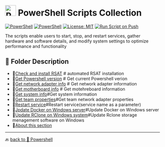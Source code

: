 # <img src="../../Assets/Powershell.svg" width="35" alt="PowerShell"> PowerShell Scripts Collection  

[![PowerShell](https://custom-icon-badges.demolab.com/badge/.-Microsoft-blue.svg?style=flat&logo=powershell-core-eyecatch32&logoColor=white)](https://learn.microsoft.com/en-us/powershell/scripting/install/installing-powershell-on-windows?view=powershell-7.5)
[![PowerShell](https://img.shields.io/badge/PowerShell-5.1%2B-blue?logo=powershell)](https://docs.microsoft.com/en-us/powershell/)
[![License: MIT](https://img.shields.io/badge/License-MIT-green.svg)](https://opensource.org/licenses/MIT)
[![Run Script on Push](https://github.com/KR-Sew/Scripting/actions/workflows/bash.yml/badge.svg)](https://github.com/KR-Sew/Scripting/actions/workflows/bash.yml)

The scripts enable users to start, stop, and restart services, gather hardware and software details, and modify system settings to optimize performance and functionality  

## 📂 Folder Description

- 📄[Check and install RSAT](./CheckAndInstallRSAT.ps1) # automated RSAT installation 
- 📄[Get Powershell version](./getCurrentPwshellVersion.ps1) # Get current Powershell verion
- 📄[Get network adapter info](./GetHostNetworkAdapter.ps1) # Get network adapter information
- 📄[Get motherboard info](./getMotherBoard.ps1) # Get motehreboard information
- 📄[Get system info](./GetSystemInfo.ps1)#Get system information
- 📄[Get team properties](./GetTeamProperties.ps1)#Get team network adapter properties
- 📄[Restart service](./RestartService.ps1)#Restart service(service name as a parameter)
- 📄[Jpdate Docker on Windows server](./Update-Docker-WinServ.ps1)#Update Docker on Windows server
- 📄[Update RClone on Windows system](./UpdateRCloneWiindows.ps1)#Update Rclone storage menagement software on Windows
- 📄[About this section](./ReadMe.md)

---

🔙 [back to 📂 Powershell](../)
